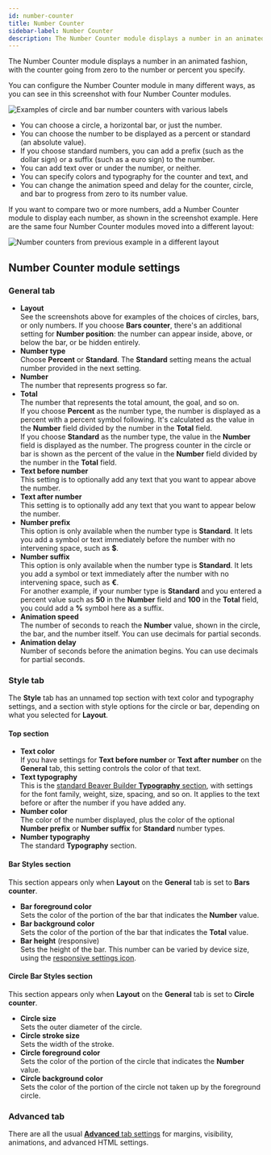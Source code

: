```yaml
---
id: number-counter
title: Number Counter
sidebar-label: Number Counter
description: The Number Counter module displays a number in an animated fashion, with the counter going from zero to the number or percent you specify.
---
```


The Number Counter module displays a number in an animated fashion, with the counter going from zero to the number or percent you specify.

You can configure the Number Counter module in many different ways, as you can see in this screenshot with four Number Counter modules.

![Examples of circle and bar number counters with various labels](/img/number-counter-21086a65.png)

  * You can choose a circle, a horizontal bar, or just the number.
  * You can choose the number to be displayed as a percent or standard (an absolute value).
  * If you choose standard numbers, you can add a prefix (such as the dollar sign) or a suffix (such as a euro sign) to the number.
  * You can add text over or under the number, or neither.
  * You can specify colors and typography for the counter and text, and
  * You can change the animation speed and delay for the counter, circle, and bar to progress from zero to its number value.

If you want to compare two or more numbers, add a Number Counter module to display each number, as shown in the screenshot example. Here are the same four Number Counter modules moved into a different layout:

![Number counters from previous example in a different layout](/img/number-counter-f3441c12.png)

## Number Counter module settings

### General tab

* **Layout**  
See the screenshots above for examples of the choices of circles, bars, or only numbers. If you choose **Bars counter**, there's an additional setting for **Number position**: the number can appear inside, above, or below the bar, or be hidden entirely.
* **Number type**  
Choose **Percent** or **Standard**. The **Standard** setting means the actual number provided in the next setting.
* **Number**  
The number that represents progress so far.
* **Total**  
The number that represents the total amount, the goal, and so on.  
If you choose **Percent** as the number type, the number is displayed as a percent with a percent symbol following. It's calculated as the value in the **Number** field divided by the number in the **Total** field.  
If you choose **Standard** as the number type, the value in the **Number** field is displayed as the number. The progress counter in the circle or bar is shown as the percent of the value in the **Number** field divided by the number in the **Total** field.
* **Text before number**  
This setting is to optionally add any text that you want to appear above the number.
* **Text after number**  
This setting is to optionally add any text that you want to appear below the number.
* **Number prefix**  
This option is only available when the number type is **Standard**. It lets you add a symbol or text immediately before the number with no intervening space, such as **$**.
* **Number suffix**  
This option is only available when the number type is **Standard**. It lets you add a symbol or text immediately after the number with no intervening space, such as **€**.  
For another example, if your number type is **Standard** and you entered a percent value such as **50** in the **Number** field and **100** in the **Total** field, you could add a **%** symbol here as a suffix.
* **Animation speed**  
The number of seconds to reach the **Number** value, shown in the circle, the bar, and the number itself.  You can use decimals for partial seconds.
* **Animation delay**  
Number of seconds before the animation begins. You can use decimals for partial seconds.

### Style tab

The **Style** tab has an unnamed top section with text color and typography settings, and a section with style options for the circle or bar, depending on what you selected for **Layout**.

#### Top section

* **Text color**  
 If you have settings for **Text before number** or **Text after number** on the **General** tab, this setting controls the color of that text.  
* **Text typography**  
This is the [standard Beaver Builder **Typography** section](/beaver-builder/styles/typography/typography.md), with settings for the font family, weight, size, spacing, and so on. It applies to the text before or after the number if you have added any.
* **Number color**  
The color of the number displayed, plus the color of the optional **Number prefix** or **Number suffix** for **Standard** number types.
* **Number typography**  
The standard **Typography** section.

#### Bar Styles section
This section appears only when **Layout** on the **General** tab is set to **Bars counter**.

* **Bar foreground color**  
Sets the color of the portion of the bar that indicates the **Number** value.
* **Bar background color**  
Sets the color of the portion of the bar that indicates the **Total** value.
* **Bar height** (responsive)  
Sets the height of the bar. This number can be varied by device size, using the [responsive settings icon](/beaver-builder/layouts/responsive-design/responsive-settings-icon.md).

#### Circle Bar Styles section
This section appears only when **Layout** on the **General** tab is set to **Circle counter**.

* **Circle size**  
Sets the outer diameter of the circle.
* **Circle stroke size**  
Sets the width of the stroke.
* **Circle foreground color**  
Sets the color of the portion of the circle that indicates the **Number** value.
* **Circle background color**  
Sets the color of the portion of the circle not taken up by the foreground circle.

### Advanced tab

There are all the usual [**Advanced** tab settings](/beaver-builder/layouts/advanced-tab/index.md) for margins, visibility, animations, and advanced HTML settings.
